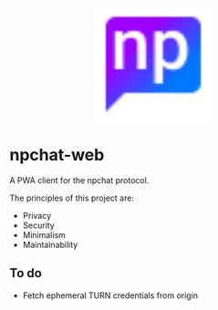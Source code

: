 <p align="center">
  <img width="200" src="./www/assets/npchat-logo.svg"></img>
</p>

# npchat-web
A PWA client for the npchat protocol.

The principles of this project are:
- Privacy
- Security
- Minimalism
- Maintainability

## To do
- Fetch ephemeral TURN credentials from origin